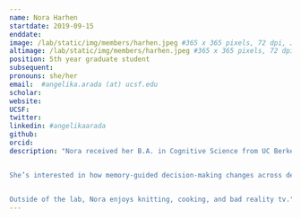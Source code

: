 ```yaml
---
name: Nora Harhen
startdate: 2019-09-15
enddate:
image: /lab/static/img/members/harhen.jpeg #365 x 365 pixels, 72 dpi, JPG
altimage: /lab/static/img/members/harhen.jpeg #365 x 365 pixels, 72 dpi, JPG
position: 5th year graduate student
subsequent:
pronouns: she/her
email:  #angelika.arada (at) ucsf.edu
scholar:
website:
UCSF:
twitter:
linkedin: #angelikaarada
github:
orcid:
description: "Nora received her B.A. in Cognitive Science from UC Berkeley where she researched learning and decision-making with Anne Collins. After graduating, she worked with Marina Bedny at Johns Hopkins examining neuroplasticity in blind individuals. 


She’s interested in how memory-guided decision-making changes across development and how early life experiences influence individuals’ susceptibility for substance use disorders, anxiety, and depression later in life. 


Outside of the lab, Nora enjoys knitting, cooking, and bad reality tv."
---
```

